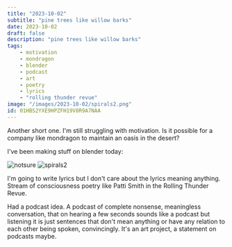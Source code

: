 ```yaml
---
title: "2023-10-02"
subtitle: "pine trees like willow barks"
date: 2023-10-02
draft: false
description: "pine trees like willow barks"
tags:
    - motivation
    - mondragon
    - blender
    - podcast
    - art
    - poetry
    - lyrics
    - "rolling thunder revue"
image: "/images/2023-10-02/spirals2.png"
id: 01HBS2YXE9HPZFH19V8R9A7NAA
---
```


Another short one. I'm still struggling with motivation. Is it possible for a company like mondragon to maintain an oasis in the desert?

I've been making stuff on blender today:

![notsure](/images/2023-10-02/notsureFINAL.png)
![spirals2](/images/2023-10-02/spirals2.png)

I'm going to write lyrics but I don't care about the lyrics meaning anything. Stream of consciousness poetry like Patti Smith in the Rolling Thunder Revue.

Had a podcast idea. A podcast of complete nonsense, meaningless conversation, that on hearing a few seconds sounds like a podcast but listening it is just sentences that don't mean anything or have any relation to each other being spoken, convincingly. It's an art project, a statement on podcasts maybe.